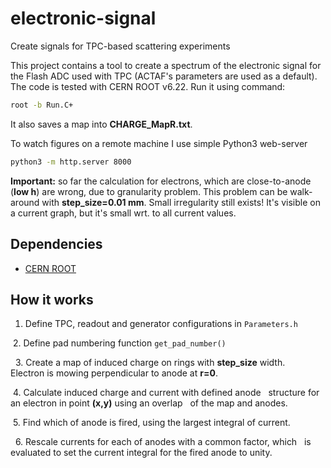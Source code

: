 # electronic-signal

Create signals for TPC-based scattering experiments

This project contains a tool to create a spectrum of the electronic signal for the
Flash ADC used with TPC (ACTAF's parameters are used as a default).
The code is tested with CERN ROOT v6.22. Run it using command:
```bash
root -b Run.C+
```

It also saves a map into **CHARGE_MapR.txt**.

To watch figures on a remote machine I use simple Python3 web-server
```bash
python3 -m http.server 8000
```

**Important:** so far the calculation for electrons, which are close-to-anode
(**low h**) are wrong, due to granularity problem. This problem can be
walk-around with **step_size=0.01 mm**. Small irregularity still exists!
It's visible on a current graph, but it's small wrt. to all current values.


## Dependencies

  * [CERN ROOT](https://root.cern.ch/)


## How it works

  1. Define TPC, readout and generator configurations in `Parameters.h`

  2. Define pad numbering function `get_pad_number()`

  3. Create a map of induced charge on rings with **step_size** width.
    Electron is mowing perpendicular to anode at **r=0**.

  4. Calculate induced charge and current with defined anode
    structure for an electron in point **(x,y)** using an overlap
    of the map and anodes.

  5. Find which of anode is fired, using the largest integral of current.

  6. Rescale currents for each of anodes with a common factor, which
    is evaluated to set the current integral for the fired anode to unity.
